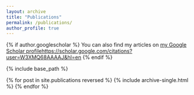 ```yaml
---
layout: archive
title: "Publications"
permalink: /publications/
author_profile: true
---
```


{% if author.googlescholar %}
  You can also find my articles on <u><a href="{{author.googlescholar}}">my Google Scholar profile</a>https://scholar.google.com/citations?user=W3XMQ68AAAAJ&hl=en</u>
{% endif %}

{% include base_path %}

{% for post in site.publications reversed %}
  {% include archive-single.html %}
{% endfor %}
